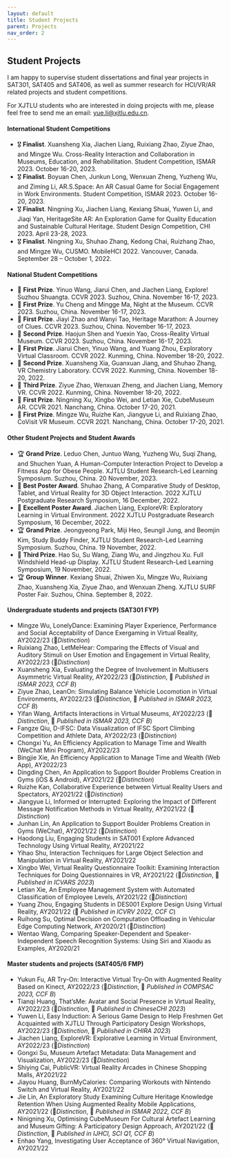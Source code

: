 ```yaml
---
layout: default
title: Student Projects
parent: Projects
nav_order: 2
---
```


## Student Projects
I am happy to supervise student dissertations and final year projects in SAT301, SAT405 and SAT406, as well as summer research for HCI/VR/AR related projects and student competitions.

For XJTLU students who are interested in doing projects with me, please feel free to send me an email: yue.li@xjtlu.edu.cn.

#### International Student Competitions
- 🎖 **Finalist**. Xuansheng Xia, Jiachen Liang, Ruixiang Zhao, Ziyue Zhao, and Mingze Wu. Cross-Reality Interaction and Collaboration in Museums, Education, and Rehabilitation. Student Competition, ISMAR 2023. October 16-20, 2023.
- 🎖 **Finalist**. Boyuan Chen, Junkun Long, Wenxuan Zheng, Yuzheng Wu, and Ziming Li, AR.S.Space: An AR Casual Game for Social Engagement in Work Environments. Student Competition, ISMAR 2023. October 16-20, 2023.
- 🎖 **Finalist**. Ningning Xu, Jiachen Liang, Kexiang Shuai, Yuwen Li, and Jiaqi Yan, HeritageSite AR: An Exploration Game for Quality Education and Sustainable Cultural Heritage. Student Design Competition, CHI 2023. April 23-28, 2023.
- 🎖 **Finalist**. Ningning Xu, Shuhao Zhang, Kedong Chai, Ruizhang Zhao, and Mingze Wu, CUSMO. MobileHCI 2022. Vancouver, Canada. September 28 – October 1, 2022.

#### National Student Competitions
- 🥇 **First Prize**. Yinuo Wang, Jiarui Chen, and Jiachen Liang, Explore! Suzhou Shuangta. CCVR 2023. Suzhou, China. November 16-17, 2023.
- 🥇 **First Prize**. Yu Cheng and Mingge Ma, Night at the Museum. CCVR 2023. Suzhou, China. November 16-17, 2023.
- 🥇 **First Prize**. Jiayi Zhao and Wanyi Tao, Heritage Marathon: A Journey of Clues. CCVR 2023. Suzhou, China. November 16-17, 2023.
- 🥈 **Second Prize**. Haojun Shen and Yuexin Yao, Cross-Reality Virtual Museum. CCVR 2023. Suzhou, China. November 16-17, 2023.
- 🥇 **First Prize**. Jiarui Chen, Yinuo Wang, and Yuang Zhou, Exploratory Virtual Classroom. CCVR 2022. Kunming, China. November 18-20, 2022.
- 🥈 **Second Prize**. Xuansheng Xia, Guanxuan Jiang, and Shuhao Zhang, VR Chemistry Laboratory. CCVR 2022. Kunming, China. November 18-20, 2022.
- 🥉 **Third Prize**. Ziyue Zhao, Wenxuan Zheng, and Jiachen Liang, Memory VR. CCVR 2022. Kunming, China. November 18-20, 2022.
- 🥇 **First Prize**. Ningning Xu, Xingbo Wei, and Letian Xie, CubeMuseum AR. CCVR 2021. Nanchang, China. October 17-20, 2021.
- 🥇 **First Prize**. Mingze Wu, Ruizhe Kan, Jiangyue Li, and Ruixiang Zhao, CoVisit VR Museum. CCVR 2021. Nanchang, China. October 17-20, 2021.

#### Other Student Projects and Student Awards
- 🏆 **Grand Prize**. Leduo Chen, Juntuo Wang, Yuzheng Wu, Suqi Zhang, and Shuchen Yuan, A Human-Computer Interaction Project to Develop a Fitness App for Obese People. XJTLU Student Research-Led Learning Symposium. Suzhou, China. 20 November, 2023.
- 🥇 **Best Poster Award**. Shuhao Zhang, A Comparative Study of Desktop, Tablet, and Virtual Reality for 3D Object Interaction. 2022 XJTLU Postgraduate Research Symposium, 16 December, 2022.
- 🥈 **Excellent Poster Award**. Jiachen Liang, ExploreVR: Exploratory Learning in Virtual Environment. 2022 XJTLU Postgraduate Research Symposium, 16 December, 2022.
- 🏆 **Grand Prize**. Jeongyeong Park, Miji Heo, Seungil Jung, and Beomjin Kim, Study Buddy Finder, XJTLU Student Research-Led Learning Symposium. Suzhou, China. 19 November, 2022.
- 🥉 **Third Prize**. Hao Su, Su Wang, Ziang Wu, and Jingzhou Xu. Full Windshield Head-up Display. XJTLU Student Research-Led Learning Symposium, 19 November, 2022.
- 🏆 **Group Winner**. Kexiang Shuai, Zhiwen Xu, Mingze Wu, Ruixiang Zhao, Xuansheng Xia, Ziyue Zhao, and Wenxuan Zheng. XJTLU SURF Poster Fair. Suzhou, China. September 8, 2022.


#### Undergraduate students and projects (SAT301 FYP)
- Mingze Wu, LonelyDance: Examining Player Experience, Performance and Social Acceptability of Dance Exergaming in Virtual Reality, AY2022/23 (🥇*Distinction*)
- Ruixiang Zhao, LetMeHear: Comparing the Effects of Visual and Auditory Stimuli on User Emotion and Engagement in Virtual Reality, AY2022/23 (🥇*Distinction*)
- Xuansheng Xia, Evaluating the Degree of Involvement in Multiusers Asymmetric Virtual Reality, AY2022/23 (🥇*Distinction*, 📝 *Published in ISMAR 2023, CCF B*)
- Ziyue Zhao, LeanOn: Simulating Balance Vehicle Locomotion in Virtual Environments, AY2022/23 (🥇*Distinction*, 📝 *Published in ISMAR 2023, CCF B*)
- Yifan Wang, Artifacts Interactions in Virtual Museums, AY2022/23 (🥇*Distinction*, 📝 *Published in ISMAR 2023, CCF B*)
- Fangze Qiu, D-IFSC: Data Visualization of IFSC Sport Climbing Competition and Athlete Data, AY2022/23 (🥇*Distinction*)
- Chongxi Yu, An Efficiency Application to Manage Time and Wealth (WeChat Mini Program), AY2022/23
- Bingjie Xie, An Efficiency Application to Manage Time and Wealth (Web App), AY2022/23
- Dingding Chen, An Application to Support Boulder Problems Creation in Gyms (iOS & Android), AY2021/22 (🥇*Distinction*)
- Ruizhe Kan, Collaborative Experience between Virtual Reality Users and Spectators, AY2021/22 (🥇*Distinction*)
- Jiangyue Li, Informed or Interrupted: Exploring the Impact of Different Message Notification Methods in Virtual Reality, AY2021/22 (🥇*Distinction*)
- Junhan Lin, An Application to Support Boulder Problems Creation in Gyms (WeChat), AY2021/22 (🥇*Distinction*)
- Haodong Liu, Engaging Students in SAT001 Explore Advanced Technology Using Virtual Reality, AY2021/22
- Yihao Shu, Interaction Techniques for Large Object Selection and Manipulation in Virtual Reality, AY2021/22
- Xingbo Wei, Virtual Reality Questionnaire Toolkit: Examining Interaction Techniques for Doing Questionnaires in VR, AY2021/22 (🥇*Distinction*, 📝 *Published in ICVARS 2023*)
- Letian Xie, An Employee Management System with Automated Classification of Employee Levels, AY2021/22 (🥇*Distinction*)
- Yuang Zhou, Engaging Students in DES001 Explore Design Using Virtual Reality, AY2021/22 (📝 *Published in ICVRV 2022, CCF C*)
- Ruihong Su, Optimal Decision on Computation Offloading in Vehicular Edge Computing Network, AY2020/21 (🥇*Distinction*)
- Wentao Wang, Comparing Speaker-Dependent and Speaker-Independent Speech Recognition Systems: Using Siri and Xiaodu as Examples, AY2020/21

#### Master students and projects (SAT405/6 FMP)
- Yukun Fu, AR Try-On: Interactive Virtual Try-On with Augmented Reality Based on Kinect, AY2022/23 (🥇*Distinction*, 📝 *Published in COMPSAC 2023, CCF B*)
- Tianqi Huang, That’sMe: Avatar and Social Presence in Virtual Reality, AY2022/23 (🥇*Distinction*, 📝 *Published in ChineseCHI 2023*)
- Yuwen Li, Easy Induction: A Serious Game Design to Help Freshmen Get Acquainted with XJTLU Through Participatory Design Workshops, AY2022/23 (🥇*Distinction*, 📝 *Published in CHIRA 2023*)
- Jiachen Liang, ExploreVR: Explorative Learning in Virtual Environment, AY2022/23 (🥇*Distinction*)
- Gongxi Su, Museum Artefact Metadata: Data Management and Visualization, AY2022/23 (🥇*Distinction*)
- Shiying Cai, PublicVR: Virtual Reality Arcades in Chinese Shopping Malls, AY2021/22
- Jiayou Huang, BurnMyCalories: Comparing Workouts with Nintendo Switch and Virtual Reality, AY2021/22
- Jie Lin, An Exploratory Study Examining Culture Heritage Knowledge Retention When Using Augmented Reality Mobile Applications, AY2021/22 (🥇*Distinction*, 📝 *Published in ISMAR 2022, CCF B*)
- Ninigning Xu, Optimising CubeMuseum For Cultural Artefact Learning and Museum Gifting: A Participatory Design Approach, AY2021/22 (🥇*Distinction*, 📝 *Published in IJHCI, SCI Q1, CCF B*)
- Enhao Yang, Investigating User Acceptance of 360° Virtual Navigation, AY2021/22
